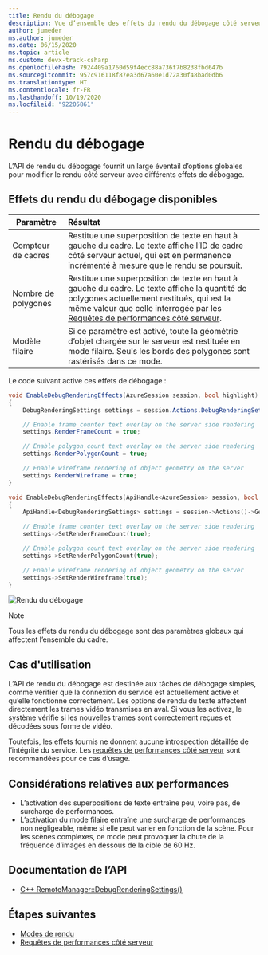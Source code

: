 ```yaml
---
title: Rendu du débogage
description: Vue d’ensemble des effets du rendu du débogage côté serveur
author: jumeder
ms.author: jumeder
ms.date: 06/15/2020
ms.topic: article
ms.custom: devx-track-csharp
ms.openlocfilehash: 7924409a1760d59f4ecc88a736f7b8238fbd647b
ms.sourcegitcommit: 957c916118f87ea3d67a60e1d72a30f48bad0db6
ms.translationtype: HT
ms.contentlocale: fr-FR
ms.lasthandoff: 10/19/2020
ms.locfileid: "92205861"
---
```

# <a name="debug-rendering"></a>Rendu du débogage

L’API de rendu du débogage fournit un large éventail d’options globales pour modifier le rendu côté serveur avec différents effets de débogage.

## <a name="available-debug-rendering-effects"></a>Effets du rendu du débogage disponibles

|Paramètre                          | Résultat                               |
|---------------------------------|:-------------------------------------|
|Compteur de cadres                    | Restitue une superposition de texte en haut à gauche du cadre. Le texte affiche l’ID de cadre côté serveur actuel, qui est en permanence incrémenté à mesure que le rendu se poursuit. |
|Nombre de polygones                    | Restitue une superposition de texte en haut à gauche du cadre. Le texte affiche la quantité de polygones actuellement restitués, qui est la même valeur que celle interrogée par les [Requêtes de performances côté serveur](performance-queries.md).| 
|Modèle filaire                        | Si ce paramètre est activé, toute la géométrie d’objet chargée sur le serveur est restituée en mode filaire. Seuls les bords des polygones sont rastérisés dans ce mode. |

Le code suivant active ces effets de débogage :

```cs
void EnableDebugRenderingEffects(AzureSession session, bool highlight)
{
    DebugRenderingSettings settings = session.Actions.DebugRenderingSettings;

    // Enable frame counter text overlay on the server side rendering
    settings.RenderFrameCount = true;

    // Enable polygon count text overlay on the server side rendering
    settings.RenderPolygonCount = true;

    // Enable wireframe rendering of object geometry on the server
    settings.RenderWireframe = true;
}
```

```cpp
void EnableDebugRenderingEffects(ApiHandle<AzureSession> session, bool highlight)
{
    ApiHandle<DebugRenderingSettings> settings = session->Actions()->GetDebugRenderingSettings();

    // Enable frame counter text overlay on the server side rendering
    settings->SetRenderFrameCount(true);

    // Enable polygon count text overlay on the server side rendering
    settings->SetRenderPolygonCount(true);

    // Enable wireframe rendering of object geometry on the server
    settings->SetRenderWireframe(true);
}
```

![Rendu du débogage](./media/debug-rendering.png)

> [!NOTE]
> Tous les effets du rendu du débogage sont des paramètres globaux qui affectent l’ensemble du cadre.

## <a name="use-cases"></a>Cas d'utilisation

L’API de rendu du débogage est destinée aux tâches de débogage simples, comme vérifier que la connexion du service est actuellement active et qu’elle fonctionne correctement. Les options de rendu du texte affectent directement les trames vidéo transmises en aval. Si vous les activez, le système vérifie si les nouvelles trames sont correctement reçues et décodées sous forme de vidéo.

Toutefois, les effets fournis ne donnent aucune introspection détaillée de l’intégrité du service. Les [requêtes de performances côté serveur](performance-queries.md) sont recommandées pour ce cas d’usage.

## <a name="performance-considerations"></a>Considérations relatives aux performances

* L’activation des superpositions de texte entraîne peu, voire pas, de surcharge de performances.
* L’activation du mode filaire entraîne une surcharge de performances non négligeable, même si elle peut varier en fonction de la scène. Pour les scènes complexes, ce mode peut provoquer la chute de la fréquence d’images en dessous de la cible de 60 Hz.

## <a name="api-documentation"></a>Documentation de l’API

* [C++ RemoteManager::DebugRenderingSettings()](/cpp/api/remote-rendering/remotemanager#debugrenderingsettings)

## <a name="next-steps"></a>Étapes suivantes

* [Modes de rendu](../../concepts/rendering-modes.md)
* [Requêtes de performances côté serveur](performance-queries.md)